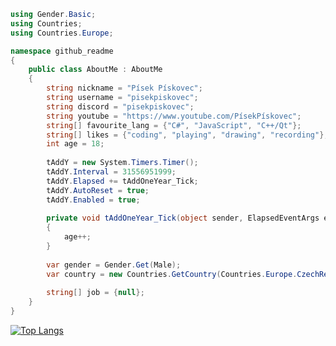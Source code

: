 ```csharp
using Gender.Basic;
using Countries;
using Countries.Europe;

namespace github_readme
{
    public class AboutMe : AboutMe 
    {
        string nickname = "Písek Pískovec";
        string username = "pisekpiskovec";
        string discord = "pisekpiskovec";
        string youtube = "https://www.youtube.com/PísekPískovec";
        string[] favourite_lang = {"C#", "JavaScript", "C++/Qt"};
        string[] likes = {"coding", "playing", "drawing", "recording"};
        int age = 18;
        
        tAddY = new System.Timers.Timer();
        tAddY.Interval = 31556951999;        
        tAddY.Elapsed += tAddOneYear_Tick;
        tAddY.AutoReset = true;
        tAddY.Enabled = true;
         
        private void tAddOneYear_Tick(object sender, ElapsedEventArgs e)
        {
            age++;
        }
         
        var gender = Gender.Get(Male);
        var country = new Countries.GetCountry(Countries.Europe.CzechRepublic);
    
        string[] job = {null};
    }
}
```
[![Top Langs](https://github-readme-stats.vercel.app/api/top-langs?username=pisekpiskovec&layout=compact&langs_count=12&bg_color=0d1117&border_color=0d1117ff)](https://github.com/anuraghazra/github-readme-stats)
